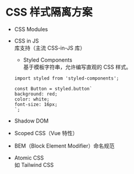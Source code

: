 # CSS 样式隔离方案

- CSS Modules

- CSS in JS  
库支持（主流 CSS-in-JS 库）
    - Styled Components  
    基于模板字符串，允许编写直观的 CSS 样式。
    ```
    import styled from 'styled-components';

    const Button = styled.button`
    background: red;
    color: white;
    font-size: 16px;
    `;

    ```
- Shadow DOM

- Scoped CSS（Vue 特性）

- BEM（Block Element Modifier）命名规范

- Atomic CSS  
如 Tailwind CSS

